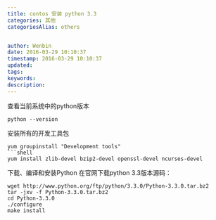 ```yaml
---
title: contos 安装 python 3.3
categories: 其他
categoriesAlias: others


author: Wenbin
date: 2016-03-29 10:10:37
timestamp: 2016-03-29 10:10:37
updated:
tags:
keywords:
description:
---
```


查看当前系统中的python版本

```shell
python --version
```

安装所有的开发工具包
```shell
yum groupinstall "Development tools"
```shell
yum install zlib-devel bzip2-devel openssl-devel ncurses-devel
```
下载、编译和安装Python
在官网下载python 3.3版本源码：

```shell
wget http://www.python.org/ftp/python/3.3.0/Python-3.3.0.tar.bz2
tar -jxv -f Python-3.3.0.tar.bz2
cd Python-3.3.0
./configure
make install
```
